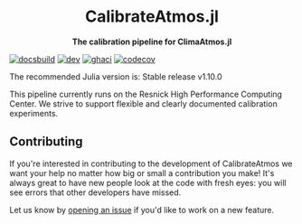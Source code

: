 <!-- Title -->
<h1 align="center">
  CalibrateAtmos.jl
</h1>

<!-- description -->
<p align="center">
  <strong>The calibration pipeline for ClimaAtmos.jl</strong>
</p>

[![docsbuild][docs-bld-img]][docs-bld-url]
[![dev][docs-dev-img]][docs-dev-url]
[![ghaci][gha-ci-img]][gha-ci-url]
[![codecov][codecov-img]][codecov-url]

[docs-bld-img]: https://github.com/CliMA/CalibrateAtmos.jl/workflows/Documentation/badge.svg
[docs-bld-url]: https://github.com/CliMA/CalibrateAtmos.jl/actions?query=workflow%3ADocumentation

[docs-dev-img]: https://img.shields.io/badge/docs-dev-blue.svg
[docs-dev-url]: https://CliMA.github.io/CalibrateAtmos.jl/dev/

[gha-ci-img]: https://github.com/CliMA/CalibrateAtmos.jl/actions/workflows/ci.yml/badge.svg
[gha-ci-url]: https://github.com/CliMA/CalibrateAtmos.jl/actions/workflows/ci.yml

[codecov-img]: https://codecov.io/gh/CliMA/CalibrateAtmos.jl/branch/main/graph/badge.svg
[codecov-url]: https://codecov.io/gh/CliMA/CalibrateAtmos.jl

The recommended Julia version is: Stable release v1.10.0

This pipeline currently runs on the Resnick High Performance Computing Center.
We strive to support flexible and clearly documented calibration experiments.

## Contributing

If you're interested in contributing to the development of CalibrateAtmos we want your help no matter how big or small a contribution you make! It's always great to have new people look at the code with fresh eyes: you will see errors that other developers have missed.

Let us know by [opening an issue](https://github.com/CliMA/CalibrateAtmos.jl/issues/new) if you'd like to work on a new feature.
